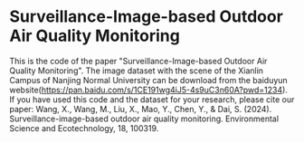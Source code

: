 # Surveillance-Image-based Outdoor Air Quality Monitoring
This is the code of the paper "Surveillance-Image-based Outdoor Air Quality Monitoring".
The image dataset with the scene of the Xianlin Campus of Nanjing Normal University can be download from the baiduyun website(https://pan.baidu.com/s/1CE191wg4iJ5-4s9uC3n60A?pwd=1234).
If you have used this code and the dataset for your research, please cite our paper: Wang, X., Wang, M., Liu, X., Mao, Y., Chen, Y., & Dai, S. (2024). Surveillance-image-based outdoor air quality monitoring. Environmental Science and Ecotechnology, 18, 100319.
